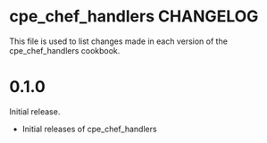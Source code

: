 # cpe_chef_handlers CHANGELOG

This file is used to list changes made in each version of the cpe_chef_handlers cookbook.

# 0.1.0

Initial release.

- Initial releases of cpe_chef_handlers
